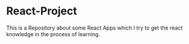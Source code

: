 # React-Project

This is a Repository about some React Apps which I try to get the react knowledge in the process of learning.
